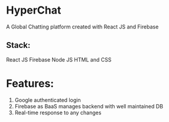 # HyperChat

A Global Chatting platform created with React JS and Firebase

## Stack:
React JS
Firebase
Node JS
HTML and CSS

# Features:
1. Google authenticated login
2. Firebase as BaaS manages backend with well maintained DB
3. Real-time response to any changes
